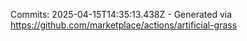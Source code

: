 Commits: 2025-04-15T14:35:13.438Z - Generated via https://github.com/marketplace/actions/artificial-grass
<br>

